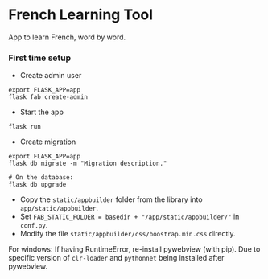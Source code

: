 # French Learning Tool

App to learn French, word by word.

### First time setup

- Create admin user
```shell
export FLASK_APP=app
flask fab create-admin
```

- Start the app
```shell
flask run
```

- Create migration
```shell
export FLASK_APP=app
flask db migrate -m "Migration description."

# On the database:
flask db upgrade
```

- Copy the `static/appbuilder` folder from the library into `app/static/appbuilder`.
- Set `FAB_STATIC_FOLDER = basedir + "/app/static/appbuilder/"` in `conf.py`.
- Modify the file `static/appbuilder/css/boostrap.min.css` directly.


For windows:
If having RuntimeError, re-install pywebview (with pip).
Due to specific version of `clr-loader` and `pythonnet` being installed after pywebview.

